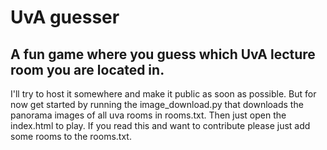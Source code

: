 # UvA guesser
## A fun game where you guess which UvA lecture room you are located in. 

I'll try to host it somewhere and make it public as soon as possible. But for now get started by running the image_download.py that downloads the panorama images of all uva rooms in rooms.txt. Then just open the index.html to play. If you read this and want to contribute please just add some rooms to the rooms.txt.
